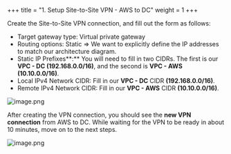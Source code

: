 +++
title = "1. Setup Site-to-Site VPN - AWS to DC"
weight = 1
+++


Create the Site-to-Site VPN connection, and fill out the form as follows:

- Target gateway type: Virtual private gateway
- Routing options: Static
⇒ We want to explicitly define the IP addresses to match our architecture diagram.
- Static IP Prefixes**:** You will need to fill in two CIDRs. The first is our **VPC - DC (192.168.0.0/16)**, and the second is **VPC - AWS (10.10.0.0/16)**.
- Local IPv4 Network CIDR: Fill in our **VPC - DC** CIDR **(192.168.0.0/16)**.
- Remote IPv4 Network CIDR: Fill in our **VPC - AWS** CIDR **(10.10.0.0/16)**.

![image.png](/images/006-vi-site-to-site-vpn-aws-to-dc/27-453951-image.png)


After creating the VPN connection, you should see the **new VPN connection** from AWS to DC. While waiting for the VPN to be ready in about 10 minutes, move on to the next steps.


![image.png](/images/006-vi-site-to-site-vpn-aws-to-dc/27-311794-image.png)


